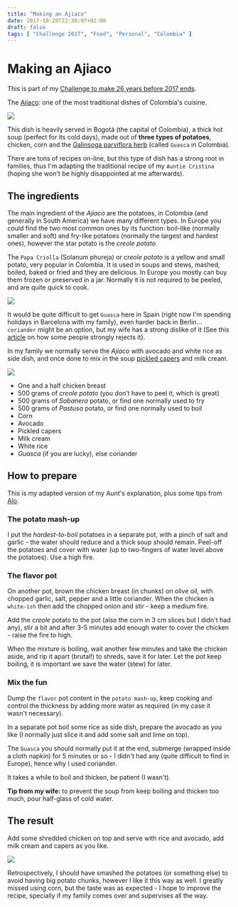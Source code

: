 ```yaml
---
title: "Making an Ajiaco"
date: 2017-10-28T22:38:07+02:00
draft: false
tags: [ "Challenge 2017", "Food", "Personal", "Colombia" ]
---
```


# Making an Ajiaco

This is part of my [Challenge to make 26 years before 2017 ends](https://github.com/alignan/things-to-do/blob/master/README.md).

The [Ajiaco](https://en.wikipedia.org/wiki/Ajiaco): one of the most traditional dishes of Colombia's cuisine.

[![](/img/making-an-ajiaco/00.jpg)](/img/making-an-ajiaco/00.jpg)

This dish is heavily served in Bogotá (the capital of Colombia), a thick hot soup (perfect for its cold days), made out of **three types of potatoes**, chicken, corn and the [Galinsoga parviflora herb](https://en.wikipedia.org/wiki/Galinsoga_parviflora) (called `Guasca` in Colombia).

There are tons of recipes on-line, but this type of dish has a strong root in families, thus I'm adapting the traditional recipe of my `Auntie Cristina` (hoping she won't be highly disappointed at me afterwards).

## The ingredients

The main ingredient of the _Ajiaco_ are the potatoes, in Colombia (and generally in South America) we have many different types.  In Europe you could find the two most common ones by its function: boil-like (normally smaller and soft) and fry-like potatoes (normally the largest and hardest ones), however the star potato is the _creole potato_.

The `Papa Criolla` (Solanum phureja) or _creole potato_ is a yellow and small potato, very popular in Colombia. It is used in soups and stews, mashed, boiled, baked or fried and they are delicious.  In Europe you mostly can buy them frozen or preserved in a jar.  Normally it is not required to be peeled, and are quite quick to cook.

[![](/img/making-an-ajiaco/01.png)](/img/making-an-ajiaco/01.png)

It would be quite difficult to get `Guasca` here in Spain (right now I'm spending holidays in Barcelona with my family), even harder back in Berlin... `coriander` might be an option, but my wife has a strong dislike of it (See this [article](http://www.wired.co.uk/article/genetic-aversion-to-coriander) on how some people strongly rejects it).

In my family we normally serve the _Ajiaco_ with avocado and white rice as side dish, and once done to mix in the soup [pickled capers](https://en.wikipedia.org/wiki/Caper) and milk cream.

[![](/img/making-an-ajiaco/02.jpg)](/img/making-an-ajiaco/02.jpg)

* One and a half chicken breast
* 500 grams of _creole potato_ (you don’t have to peel it, which is great)
* 500 grams of _Sabanera_ potato, or find one normally used to fry
* 500 grams of _Pastusa_ potato, or find one normally used to boil
* Corn
* Avocado
* Pickled capers
* Milk cream
* White rice
* _Guasca_ (if you are lucky), else coriander

## How to prepare

This is my adapted version of my Aunt's explanation, plus some tips from [Alo](http://alo.co/zona-gourmet/ajiaco-santafereno).

### The potato mash-up

I put the _hardest-to-boil_ potatoes in a separate pot, with a pinch of salt and garlic - the water should reduce and a thick soup should remain.  Peel-off the potatoes and cover with water (up to two-fingers of water level above the potatoes).  Use a high fire.

### The flavor pot

On another pot, brown the chicken breast (in chunks) on olive oil, with chopped garlic, salt, pepper and a little coriander.  When the chicken is `white-ish` then add the chopped onion and stir - keep a medium fire.

Add the _creole_ potato to the pot (also the corn in 3 cm slices but I didn't had any), stir a bit and after 3-5 minutes add enough water to cover the chicken - raise the fire to high.

When the mixture is boiling, wait another few minutes and take the chicken aside, and rip it apart (brutal!) to shreds, save it for later.  Let the pot keep boiling, it is important we save the water (stew) for later.

### Mix the fun

Dump the `flavor` pot content in the `potato mash-up`, keep cooking and control the thickness by adding more water as required (in my case it wasn't necessary).

In a separate pot boil some rice as side dish, prepare the avocado as you like (I normally just slice it and add some salt and lime on top).

The `Guasca` you should normally put it at the end, submerge (wrapped inside a cloth napkin) for 5 minutes or so - I didn't had any (quite difficult to find in Europe), hence why I used coriander.

It takes a while to boil and thicken, be patient (I wasn't).

**Tip from my wife:** to prevent the soup from keep boiling and thicken too much, pour half-glass of cold water.

## The result

Add some shredded chicken on top and serve with rice and avocado, add milk cream and capers as you like.

[![](/img/making-an-ajiaco/03.jpg)](/img/making-an-ajiaco/03.jpg)

Retrospectively, I should have smashed the potatoes (or something else) to avoid having big potato chunks, however I like it this way as well.  I greatly missed using corn, but the taste was as expected - I hope to improve the recipe, specially if my family comes over and supervises all the way.